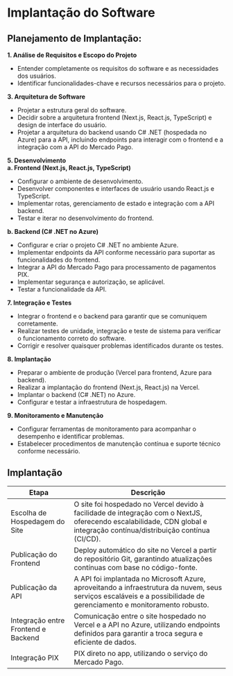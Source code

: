 # Implantação do Software

## Planejamento de Implantação:

**1. Análise de Requisitos e Escopo do Projeto**
* Entender completamente os requisitos do software e as necessidades dos usuários.
* Identificar funcionalidades-chave e recursos necessários para o projeto.

**3. Arquitetura de Software**
* Projetar a estrutura geral do software.
* Decidir sobre a arquitetura frontend (Next.js, React.js, TypeScript) e design de interface do usuário.
* Projetar a arquitetura do backend usando C# .NET (hospedada no Azure) para a API, incluindo endpoints para interagir com o frontend e a integração com a API do Mercado Pago.

**5. Desenvolvimento**<br>
**a. Frontend (Next.js, React.js, TypeScript)**
* Configurar o ambiente de desenvolvimento.
* Desenvolver componentes e interfaces de usuário usando React.js e TypeScript.
* Implementar rotas, gerenciamento de estado e integração com a API backend.
* Testar e iterar no desenvolvimento do frontend.

**b. Backend (C# .NET no Azure)**
* Configurar e criar o projeto C# .NET no ambiente Azure.
* Implementar endpoints da API conforme necessário para suportar as funcionalidades do frontend.
* Integrar a API do Mercado Pago para processamento de pagamentos PIX.
* Implementar segurança e autorização, se aplicável.
* Testar a funcionalidade da API.

**7. Integração e Testes**
* Integrar o frontend e o backend para garantir que se comuniquem corretamente.
* Realizar testes de unidade, integração e teste de sistema para verificar o funcionamento correto do software.
* Corrigir e resolver quaisquer problemas identificados durante os testes.

**8. Implantação**
* Preparar o ambiente de produção (Vercel para frontend, Azure para backend).
* Realizar a implantação do frontend (Next.js, React.js) na Vercel.
* Implantar o backend (C# .NET) no Azure.
* Configurar e testar a infraestrutura de hospedagem.

**9. Monitoramento e Manutenção**
* Configurar ferramentas de monitoramento para acompanhar o desempenho e identificar problemas.
* Estabelecer procedimentos de manutenção contínua e suporte técnico conforme necessário.

## Implantação

| Etapa | Descrição |
|-------|-----------|
| Escolha de Hospedagem do Site | O site foi hospedado no Vercel devido à facilidade de integração com o NextJS, oferecendo escalabilidade, CDN global e integração contínua/distribuição contínua (CI/CD). |
| Publicação do Frontend | Deploy automático do site no Vercel a partir do repositório Git, garantindo atualizações contínuas com base no código-fonte. |
| Publicação da API | A API foi implantada no Microsoft Azure, aproveitando a infraestrutura da nuvem, seus serviços escaláveis e a possibilidade de gerenciamento e monitoramento robusto. |
| Integração entre Frontend e Backend | Comunicação entre o site hospedado no Vercel e a API no Azure, utilizando endpoints definidos para garantir a troca segura e eficiente de dados. |
| Integração PIX | PIX direto no app, utilizando o serviço do Mercado Pago. |



